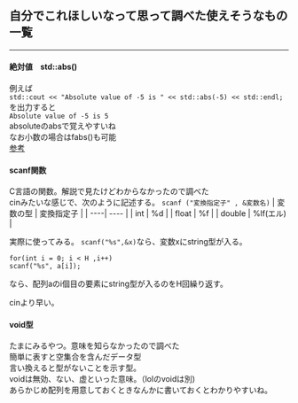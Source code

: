 ## 自分でこれほしいなって思って調べた使えそうなもの一覧
___

#### 絶対値　std::abs()
例えば  
 `std::cout << "Absolute value of -5 is " << std::abs(-5) << std::endl;`  
 を出力すると   
 `Absolute value of -5 is 5`  
 absoluteのabsで覚えやすいね  
 なお小数の場合はfabs()も可能  
 [参考](http://programming-tips.info/get_absolute_value/cpp/index.html)  
 
 #### scanf関数 
 C言語の関数。解説で見たけどわからなかったので調べた  
 cinみたいな感じで、次のように記述する。 
 `scanf ("変換指定子" , &変数名)`
 |  変数の型  |  変換指定子  |
 | ----| ---- |
 |  int  |  %d  |
 |  float  |  %f  |
 |  double  |  %lf(エル)  |  
 
 実際に使ってみる。
 `scanf("%s",&x)`なら、変数xにstring型が入る。  
 
```
for(int i = 0; i < H ,i++)  
scanf("%s", a[i]);  
```  
 
 なら、配列aのi個目の要素にstring型が入るのをH回繰り返す。
 
 cinより早い。
 
 #### void型
 
 たまにみるやつ。意味を知らなかったので調べた  
 簡単に表すと空集合を含んだデータ型  
 言い換えると型がないことを示す型。  
 voidは無効、ない、虚といった意味。（lolのvoidは別)  
 あらかじめ配列を用意しておくときなんかに書いておくとわかりやすいね。  
 

 
